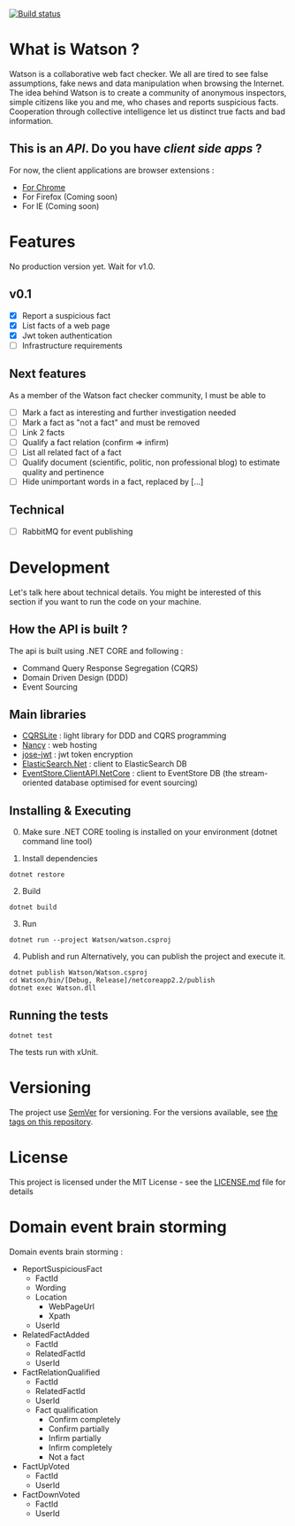 [![Build status](https://ci.appveyor.com/api/projects/status/m63e9e23175jiju4?svg=true)](https://ci.appveyor.com/project/pierregillon/watson-api)

# What is Watson ?
Watson is a collaborative web fact checker. We all are tired to see false assumptions, fake news and data manipulation when browsing the Internet. The idea behind Watson is to create a community of anonymous inspectors, simple citizens like you and me, who chases and reports suspicious facts. Cooperation through collective intelligence let us distinct true facts and bad information.

## This is an _API_. Do you have _client side apps_ ?
For now, the client applications are browser extensions :
* [For Chrome](https://github.com/pierregillon/Watson.Pluggins.Chrome)
* For Firefox (Coming soon)
* For IE (Coming soon)

# Features
No production version yet. Wait for v1.0.

## v0.1
- [x] Report a suspicious fact
- [x] List facts of a web page
- [x] Jwt token authentication
- [ ] Infrastructure requirements

## Next features
As a member of the Watson fact checker community, I must be able to
- [ ] Mark a fact as interesting and further investigation needed
- [ ] Mark a fact as "not a fact" and must be removed
- [ ] Link 2 facts
- [ ] Qualify a fact relation (confirm => infirm)
- [ ] List all related fact of a fact
- [ ] Qualify document (scientific, politic, non professional blog) to estimate quality and pertinence
- [ ] Hide unimportant words in a fact, replaced by [...]

## Technical
- [ ] RabbitMQ for event publishing

# Development
Let's talk here about technical details. You might be interested of this section if you want to run the code on your machine.

## How the API is built ?
The api is built using .NET CORE and following : 
- Command Query Response Segregation (CQRS)
- Domain Driven Design (DDD)
- Event Sourcing

## Main libraries
* [CQRSLite](https://github.com/gautema/CQRSlite) : light library for DDD and CQRS programming
* [Nancy](https://github.com/NancyFx/Nancy) : web hosting
* [jose-jwt](https://github.com/dvsekhvalnov/jose-jwt) : jwt token encryption
* [ElasticSearch.Net](https://github.com/elastic/elasticsearch-net) : client to ElasticSearch DB
* [EventStore.ClientAPI.NetCore](https://github.com/EventStore/EventStore/tree/master/src/EventStore.ClientAPI) : client to EventStore DB (the stream-oriented database optimised for event sourcing)

## Installing & Executing
0. Make sure .NET CORE tooling is installed on your environment (dotnet command line tool)

1. Install dependencies
```
dotnet restore
```

2. Build
```
dotnet build
```

3. Run
```
dotnet run --project Watson/watson.csproj
```

4. Publish and run
Alternatively, you can publish the project and execute it.
```
dotnet publish Watson/Watson.csproj
cd Watson/bin/[Debug, Release]/netcoreapp2.2/publish
dotnet exec Watson.dll
```
## Running the tests
```
dotnet test
```
The tests run with xUnit.

# Versioning
The project use [SemVer](http://semver.org/) for versioning. For the versions available, see [the tags on this repository](https://github.com/pierregillon/Watson.Api/releases).

# License
This project is licensed under the MIT License - see the [LICENSE.md](LICENSE.md) file for details

# Domain event brain storming
Domain events brain storming :
* ReportSuspiciousFact
    * FactId
    * Wording
    * Location
        * WebPageUrl
        * Xpath
    * UserId
* RelatedFactAdded
    * FactId
    * RelatedFactId
    * UserId
* FactRelationQualified
    * FactId
    * RelatedFactId
    * UserId
    * Fact qualification
        * Confirm completely
        * Confirm partially
        * Infirm partially
        * Infirm completely
        * Not a fact
* FactUpVoted
    * FactId
    * UserId
* FactDownVoted
    * FactId
    * UserId
